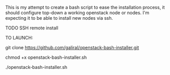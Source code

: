 This is my attempt to create a bash script to ease the installation process, it should configure top-down a working openstack node or nodes.
I'm expecting it to be able to install new nodes via ssh.

TODO
SSH remote install

TO LAUNCH:

git clone https://github.com/galiral/openstack-bash-installer.git

chmod +x openstack-bash-installer.sh

./openstack-bash-installer.sh
